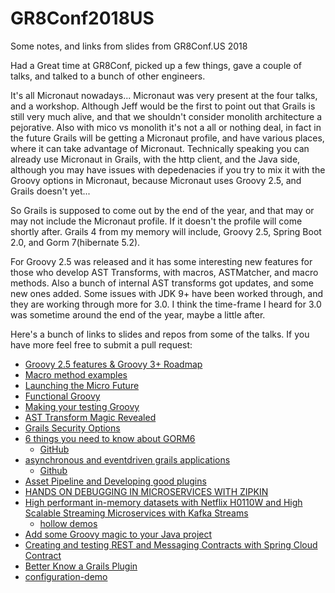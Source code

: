 # GR8Conf2018US
Some notes, and links from slides from GR8Conf.US 2018

Had a Great time at GR8Conf, picked up a few things, gave a couple of talks, and talked to a bunch of other engineers.

It's all Micronaut nowadays... Micronaut was very present at the four talks, and a workshop. Although Jeff would be the first to point out that Grails is still very much alive, and that we shouldn't consider monolith architecture a pejorative. Also with mico vs monolith it's not a all or nothing deal, in fact in the future Grails will be getting a Micronaut profile, and have various places, where it can take advantage of Micronaut. Technically speaking you can already use Micronaut in Grails, with the http client, and the Java side, although you may have issues with depedenacies if you try to mix it with the Groovy options in Micronaut, because Micronaut uses Groovy 2.5, and Grails doesn't yet... 

So Grails is supposed to come out by the end of the year, and that may or may not include the Micronaut profile. If it doesn't the profile will come shortly after. Grails 4 from my memory will include, Groovy 2.5, Spring Boot 2.0, and Gorm 7(hibernate 5.2).

For Groovy 2.5 was released and it has some interesting new features for those who develop AST Transforms, with macros, ASTMatcher, and macro methods. Also a bunch of internal AST transforms got updates, and some new ones added. Some issues with JDK 9+ have been worked through, and they are working through more for 3.0. I think the time-frame I heard for 3.0 was sometime around the end of the year, maybe a little after. 


Here's a bunch of links to slides and repos from some of the talks. If you have more feel free to submit a pull request:

* [Groovy 2.5 features & Groovy 3+ Roadmap](https://speakerdeck.com/paulk/groovy-roadmap)
* [Macro method examples](https://github.com/touchez-du-bois/akatsuki/tree/master/src/main/java/org/jggug/magica/akatsuki)
* [Launching the Micro Future](https://github.com/micronaut-projects/presentations/blob/master/Gr8conf-2018.md)
* [Functional Groovy](https://speakerdeck.com/paulk/functional-groovy)
* [Making your testing Groovy](https://speakerdeck.com/paulk/make-your-testing-groovy)
* [AST Transform Magic Revealed](https://docs.google.com/presentation/d/1D4B0YQd0_0HYxK2FOt3xILM9XIymh-G-jh1TbQldbVA/edit?usp=sharing)
* [Grails Security Options](https://docs.google.com/presentation/d/17nHhrMuN5eLM5gpY6Y5GVJGOmjkaWQWylXnvQjxAIZg/edit?usp=sharing)
* [6 things you need to know about GORM6](https://www.slideshare.net/alvarosanchezmariscal/6-things-you-need-to-know-about-gorm-6)
  * [GitHub](https://github.com/alvarosanchez/gorm-gr8conf-us-2018)
* [asynchronous and eventdriven grails applications](https://www.slideshare.net/alvarosanchezmariscal/asynchronous-and-eventdriven-grails-applications)
  * [Github](https://github.com/alvarosanchez/async-grails-gr8conf-us-2018/tree/master)
* [Asset Pipeline and Developing good plugins](https://github.com/davydotcom/talks)
* [HANDS ON DEBUGGING IN MICROSERVICES WITH ZIPKIN](http://beckje01.com/talks/gr8us-2018-zipkin-light.html#/)
* [High performant in-memory datasets with Netflix H0110W and High Scalable Streaming Microservices with Kafka Streams](https://github.com/rpalcolea/gr8confus-2018-presentations)
  * [hollow demos](https://github.com/rpalcolea/gr8confus-2018-hollow-demos)
* [Add some Groovy magic to your Java project](https://speakerdeck.com/olgamaciaszek/gr8conf-us-2018-add-some-groovy-magic-to-your-java-project-why-where-and-how-to-leverage-groovy-in-a-java-codebase)
* [Creating and testing REST and Messaging Contracts with Spring Cloud Contract](https://speakerdeck.com/olgamaciaszek/talk-creating-and-testing-rest-and-messaging-contracts-with-spring-cloud-contract)
* [Better Know a Grails Plugin](https://gingkoapp.com/better-know-a-grails-plugin.impress#/step-1)
* [configuration-demo](https://github.com/jameskleeh/configuration-demo)
